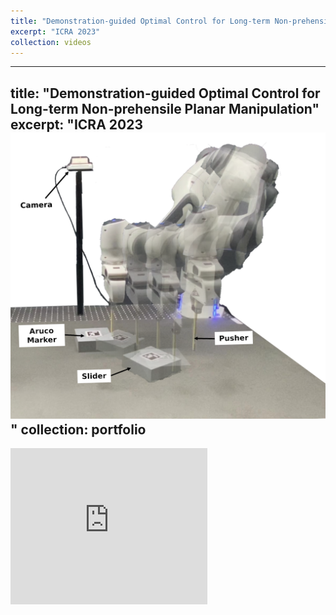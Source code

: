 ```yaml
---
title: "Demonstration-guided Optimal Control for Long-term Non-prehensile Planar Manipulation"
excerpt: "ICRA 2023"
collection: videos
---
```



---
title: "Demonstration-guided Optimal Control for Long-term Non-prehensile Planar Manipulation"
excerpt: "ICRA 2023<br/><img src='/images/ICRA23.png'>"
collection: portfolio
---

<iframe width="315" height="250" src="https://www.youtube.com//embed/ZoH_56YhcAA" frameborder="0" allowfullscreen></iframe>
